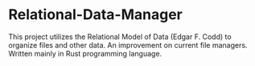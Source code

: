 # Relational-Data-Manager
This project utilizes the Relational Model of Data (Edgar F. Codd) to organize files and other data. An improvement on current file managers. Written mainly in Rust programming language.
